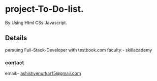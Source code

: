 # project-To-Do-list. 
By Using Html CSs Javascript.
## Details
persuing Full-Stack-Developer with testbook.com
faculty:- skillacademy
### contact
email:- ashishyenurkar15@gmail.com
